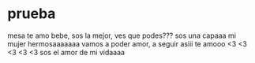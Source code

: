# prueba 
mesa
te amo bebe, sos la mejor, ves que podes??? sos una capaaa mi mujer hermosaaaaaaa
vamos a poder amor, a seguir asiii te amooo <3 <3 <3 <3 <3 sos el amor de mi vidaaaa
